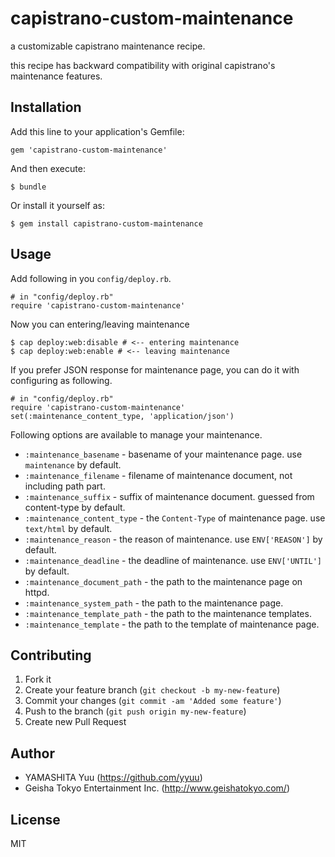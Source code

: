 # capistrano-custom-maintenance

a customizable capistrano maintenance recipe.

this recipe has backward compatibility with original capistrano's maintenance features.

## Installation

Add this line to your application's Gemfile:

    gem 'capistrano-custom-maintenance'

And then execute:

    $ bundle

Or install it yourself as:

    $ gem install capistrano-custom-maintenance

## Usage

Add following in you `config/deploy.rb`.

    # in "config/deploy.rb"
    require 'capistrano-custom-maintenance'

Now you can entering/leaving maintenance

    $ cap deploy:web:disable # <-- entering maintenance
    $ cap deploy:web:enable # <-- leaving maintenance

If you prefer JSON response for maintenance page, you can do it with configuring as following.

    # in "config/deploy.rb"
    require 'capistrano-custom-maintenance'
    set(:maintenance_content_type, 'application/json')

Following options are available to manage your maintenance.

 * `:maintenance_basename` - basename of your maintenance page. use `maintenance` by default.
 * `:maintenance_filename` - filename of maintenance document, not including path part.
 * `:maintenance_suffix` - suffix of maintenance document. guessed from content-type by default.
 * `:maintenance_content_type` - the `Content-Type` of maintenance page. use `text/html` by default.
 * `:maintenance_reason` - the reason of maintenance. use `ENV['REASON']` by default.
 * `:maintenance_deadline` - the deadline of maintenance. use `ENV['UNTIL']` by default.
 * `:maintenance_document_path` - the path to the maintenance page on httpd.
 * `:maintenance_system_path` - the path to the maintenance page.
 * `:maintenance_template_path` - the path to the maintenance templates.
 * `:maintenance_template` - the path to the template of maintenance page.

## Contributing

1. Fork it
2. Create your feature branch (`git checkout -b my-new-feature`)
3. Commit your changes (`git commit -am 'Added some feature'`)
4. Push to the branch (`git push origin my-new-feature`)
5. Create new Pull Request

## Author

- YAMASHITA Yuu (https://github.com/yyuu)
- Geisha Tokyo Entertainment Inc. (http://www.geishatokyo.com/)

## License

MIT
